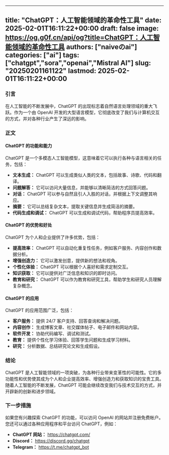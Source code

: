 
---
title: "ChatGPT：人工智能领域的革命性工具"
date: 2025-02-01T16:11:22+00:00
draft: false
image: https://og.g0f.cn/api/og?title=ChatGPT：人工智能领域的革命性工具
authors: ["naiveのai"]
categories: ["ai"]
tags: ["chatgpt","sora","openai","Mistral AI"]
slug: "20250201161122"
lastmod: 2025-02-01T16:11:22+00:00
---
### 引言

在人工智能的不断发展中，ChatGPT 的出现标志着自然语言处理领域的重大飞跃。作为一个由 OpenAI 开发的大型语言模型，它彻底改变了我们与计算机交互的方式，并对各种行业产生了深远的影响。

### 正文

#### ChatGPT 的功能和能力

ChatGPT 是一个多模态人工智能模型，这意味着它可以执行各种与语言相关的任务，包括：

* **文本生成：** ChatGPT 可以生成类似人类的文本，包括故事、诗歌、代码和翻译。
* **问题解答：** 它可以访问大量信息，并能够以清晰简洁的方式回答问题。
* **对话：** ChatGPT 可以参与自然且引人入胜的对话，并根据上下文调整其响应。
* **摘要：** 它可以总结复杂文本，提取关键信息并生成简洁的摘要。
* **代码生成和调试：** ChatGPT 可以生成和调试代码，帮助程序员提高效率。

#### ChatGPT 的优势和好处

ChatGPT 为个人和企业提供了许多优势，包括：

* **提高效率：** ChatGPT 可以自动化重复性任务，例如客户服务、内容创作和数据分析。
* **增强创造力：** 它可以激发创意，提供新的想法和视角。
* **个性化体验：** ChatGPT 可以根据个人喜好和需求定制交互。
* **知识获取：** 它可以提供对广泛信息和知识的即时访问。
* **教育和研究：** ChatGPT 可以作为教育和研究工具，帮助学生和研究人员理解复杂概念。

#### ChatGPT 的应用

ChatGPT 的应用范围广泛，包括：

* **客户服务：** 提供 24/7 客户支持、回答查询和解决问题。
* **内容创作：** 生成博客文章、社交媒体帖子、电子邮件和网站内容。
* **软件开发：** 协助代码编写、调试和测试。
* **教育：** 提供个性化学习体验、回答学生问题和生成学习材料。
* **研究：** 分析数据、总结研究论文和生成假设。

### 结论

ChatGPT 是人工智能领域的一项突破，为各种行业带来变革性的可能性。它的多功能性和优势使其成为个人和企业提高效率、增强创造力和获取知识的宝贵工具。随着人工智能的不断发展，ChatGPT 可能会继续改变我们与技术交互的方式，并开辟新的创新和进步领域。

### 下一步措施

如果您有兴趣探索 ChatGPT 的功能，可以访问 OpenAI 的网站并注册免费帐户。您还可以通过各种应用程序和平台访问 ChatGPT，例如：

* **ChatGPT 网站：** https://chatgpt.com/
* **Discord：** https://discord.gg/chatgpt
* **Telegram：** https://t.me/chatgpt_bot